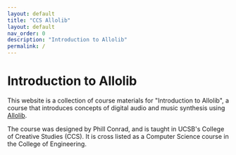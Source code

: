 ```yaml
---
layout: default
title: "CCS Allolib"
layout: default
nav_order: 0
description: "Introduction to Allolib"
permalink: /
---
```


# Introduction to Allolib

This website is a collection of course materials for "Introduction to Allolib", a course that introduces concepts of digital audio and music synthesis using [Allolib](https://github.com/AlloSphere-Research-Group/allolib).

The course was designed by Phill Conrad, and is  taught in UCSB's College of Creative Studies (CCS). It is cross listed as a Computer Science course in the College of Engineering.

